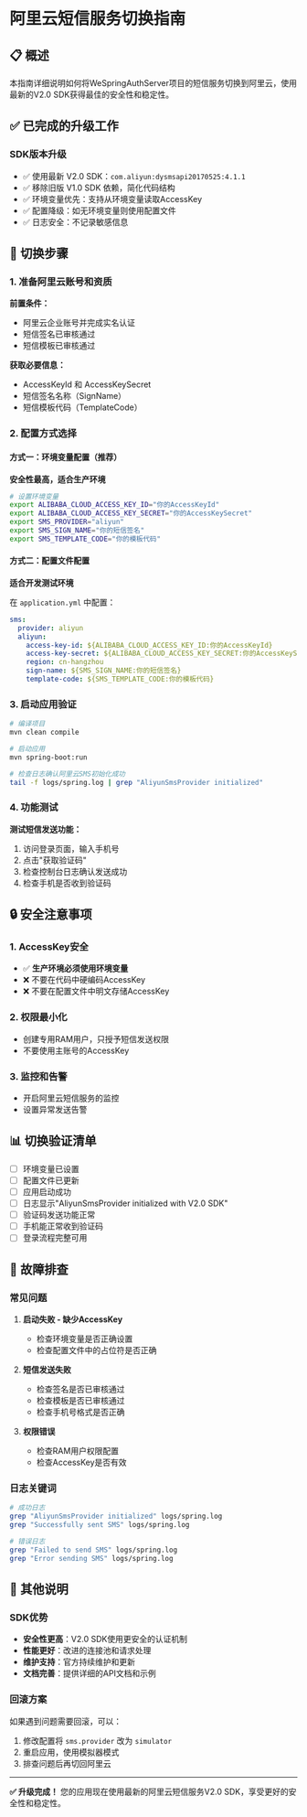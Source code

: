 # 阿里云短信服务切换指南

## 📋 概述

本指南详细说明如何将WeSpringAuthServer项目的短信服务切换到阿里云，使用最新的V2.0 SDK获得最佳的安全性和稳定性。

## ✅ 已完成的升级工作

### SDK版本升级
- ✅ 使用最新 V2.0 SDK：`com.aliyun:dysmsapi20170525:4.1.1`
- ✅ 移除旧版 V1.0 SDK 依赖，简化代码结构
- ✅ 环境变量优先：支持从环境变量读取AccessKey
- ✅ 配置降级：如无环境变量则使用配置文件
- ✅ 日志安全：不记录敏感信息

## 🔧 切换步骤

### 1. 准备阿里云账号和资质

**前置条件：**
- 阿里云企业账号并完成实名认证
- 短信签名已审核通过
- 短信模板已审核通过

**获取必要信息：**
- AccessKeyId 和 AccessKeySecret
- 短信签名名称（SignName）
- 短信模板代码（TemplateCode）

### 2. 配置方式选择

#### 方式一：环境变量配置（推荐）

**安全性最高，适合生产环境**

```bash
# 设置环境变量
export ALIBABA_CLOUD_ACCESS_KEY_ID="你的AccessKeyId"
export ALIBABA_CLOUD_ACCESS_KEY_SECRET="你的AccessKeySecret"
export SMS_PROVIDER="aliyun"
export SMS_SIGN_NAME="你的短信签名"
export SMS_TEMPLATE_CODE="你的模板代码"
```

#### 方式二：配置文件配置

**适合开发测试环境**

在 `application.yml` 中配置：

```yaml
sms:
  provider: aliyun
  aliyun:
    access-key-id: ${ALIBABA_CLOUD_ACCESS_KEY_ID:你的AccessKeyId}
    access-key-secret: ${ALIBABA_CLOUD_ACCESS_KEY_SECRET:你的AccessKeySecret}
    region: cn-hangzhou
    sign-name: ${SMS_SIGN_NAME:你的短信签名}
    template-code: ${SMS_TEMPLATE_CODE:你的模板代码}
```

### 3. 启动应用验证

```bash
# 编译项目
mvn clean compile

# 启动应用
mvn spring-boot:run

# 检查日志确认阿里云SMS初始化成功
tail -f logs/spring.log | grep "AliyunSmsProvider initialized"
```

### 4. 功能测试

**测试短信发送功能：**
1. 访问登录页面，输入手机号
2. 点击"获取验证码"
3. 检查控制台日志确认发送成功
4. 检查手机是否收到验证码

## 🔒 安全注意事项

### 1. AccessKey安全
- ✅ **生产环境必须使用环境变量**
- ❌ 不要在代码中硬编码AccessKey
- ❌ 不要在配置文件中明文存储AccessKey

### 2. 权限最小化
- 创建专用RAM用户，只授予短信发送权限
- 不要使用主账号的AccessKey

### 3. 监控和告警
- 开启阿里云短信服务的监控
- 设置异常发送告警

## 📊 切换验证清单

- [ ] 环境变量已设置
- [ ] 配置文件已更新
- [ ] 应用启动成功
- [ ] 日志显示"AliyunSmsProvider initialized with V2.0 SDK"
- [ ] 验证码发送功能正常
- [ ] 手机能正常收到验证码
- [ ] 登录流程完整可用

## 🚨 故障排查

### 常见问题

1. **启动失败 - 缺少AccessKey**
   - 检查环境变量是否正确设置
   - 检查配置文件中的占位符是否正确

2. **短信发送失败**
   - 检查签名是否已审核通过
   - 检查模板是否已审核通过
   - 检查手机号格式是否正确

3. **权限错误**
   - 检查RAM用户权限配置
   - 检查AccessKey是否有效

### 日志关键词

```bash
# 成功日志
grep "AliyunSmsProvider initialized" logs/spring.log
grep "Successfully sent SMS" logs/spring.log

# 错误日志
grep "Failed to send SMS" logs/spring.log
grep "Error sending SMS" logs/spring.log
```

## 📝 其他说明

### SDK优势
- **安全性更高**：V2.0 SDK使用更安全的认证机制
- **性能更好**：改进的连接池和请求处理
- **维护支持**：官方持续维护和更新
- **文档完善**：提供详细的API文档和示例

### 回滚方案
如果遇到问题需要回滚，可以：
1. 修改配置将 `sms.provider` 改为 `simulator`
2. 重启应用，使用模拟器模式
3. 排查问题后再切回阿里云

---

**✅ 升级完成！** 您的应用现在使用最新的阿里云短信服务V2.0 SDK，享受更好的安全性和稳定性。 